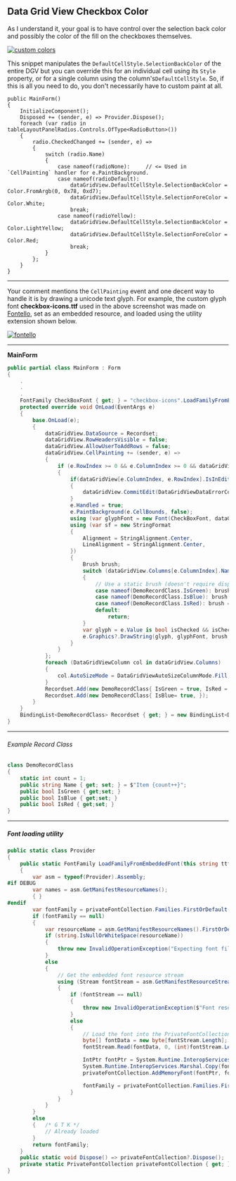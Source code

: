 ## Data Grid View Checkbox Color

As I understand it, your goal is to have control over the selection back color and possibly the color of the fill on the checkboxes themselves. 

[![custom colors][1]][1]

This snippet manipulates the `DefaultCellStyle.SelectionBackColor` of the entire DGV but you can override this for an individual cell using its `Style` property, or for a single column using the column's`DefaultCellStyle`. So, if this is all you need to do, you don't necessarily have to custom paint at all.

```
public MainForm()
{
    InitializeComponent();
    Disposed += (sender, e) => Provider.Dispose();
    foreach (var radio in tableLayoutPanelRadios.Controls.OfType<RadioButton>())
    {
        radio.CheckedChanged += (sender, e) =>
        {
            switch (radio.Name)
            {
                case nameof(radioNone):     // <= Used in `CellPainting` handler for e.PaintBackground.
                case nameof(radioDefault):
                    dataGridView.DefaultCellStyle.SelectionBackColor = Color.FromArgb(0, 0x78, 0xd7);
                    dataGridView.DefaultCellStyle.SelectionForeColor = Color.White;
                    break;
                case nameof(radioYellow):
                    dataGridView.DefaultCellStyle.SelectionBackColor = Color.LightYellow;
                    dataGridView.DefaultCellStyle.SelectionForeColor = Color.Red;
                    break;
            }
        };
    }
}
```
___

Your comment mentions the `CellPainting` event and one decent way to handle it is by drawing a unicode text glyph. For example, the custom glyph font **checkbox-icons.ttf** used in the above screenshot was made on [Fontello](http://www.fontello.com), set as an embedded resource, and loaded using the utility extension shown below.

[![fontello][2]][2]

___
**MainForm**

```csharp
public partial class MainForm : Form
{
    .
    .
    .
    FontFamily CheckBoxFont { get; } = "checkbox-icons".LoadFamilyFromEmbeddedFont();
    protected override void OnLoad(EventArgs e)
    {
        base.OnLoad(e);
        {
            dataGridView.DataSource = Recordset;
            dataGridView.RowHeadersVisible = false;
            dataGridView.AllowUserToAddRows = false;
            dataGridView.CellPainting += (sender, e) =>
            {
                if (e.RowIndex >= 0 && e.ColumnIndex >= 0 && dataGridView[e.ColumnIndex, e.RowIndex] is DataGridViewCheckBoxCell checkbox)
                {
                    if(dataGridView[e.ColumnIndex, e.RowIndex].IsInEditMode == true)
                    {
                        dataGridView.CommitEdit(DataGridViewDataErrorContexts.Commit);
                    }
                    e.Handled = true;
                    e.PaintBackground(e.CellBounds, false);
                    using (var glyphFont = new Font(CheckBoxFont, dataGridView.DefaultCellStyle.Font.Size + 1))
                    using (var sf = new StringFormat
                    {
                        Alignment = StringAlignment.Center,
                        LineAlignment = StringAlignment.Center,
                    })
                    {
                        Brush brush;   
                        switch (dataGridView.Columns[e.ColumnIndex].Name)
                        { 
                            // Use a static brush (doesn't require dispose)
                            case nameof(DemoRecordClass.IsGreen): brush = Brushes.Green; break;
                            case nameof(DemoRecordClass.IsBlue): brush = Brushes.Blue; break;
                            case nameof(DemoRecordClass.IsRed): brush = Brushes.Red; break;
                            default:
                                return;
                        }
                        var glyph = e.Value is bool isChecked && isChecked ? "\uE801" : "\uE800";
                        e.Graphics?.DrawString(glyph, glyphFont, brush, e.CellBounds, sf);
                    }
                }
            };
            foreach (DataGridViewColumn col in dataGridView.Columns)
            {
                col.AutoSizeMode = DataGridViewAutoSizeColumnMode.Fill;
            }
            Recordset.Add(new DemoRecordClass{ IsGreen = true, IsRed = true, });
            Recordset.Add(new DemoRecordClass{ IsBlue= true, });
        }
    }
    BindingList<DemoRecordClass> Recordset { get; } = new BindingList<DemoRecordClass>();
}
```
___

###### Example Record Class

```csharp
class DemoRecordClass
{
    static int count = 1;
    public string Name { get; set; } = $"Item {count++}";
    public bool IsGreen { get;set; }
    public bool IsBlue { get;set; }
    public bool IsRed { get;set; }
}
```
___

##### Font loading utility

```csharp
public static class Provider
{
    public static FontFamily LoadFamilyFromEmbeddedFont(this string ttf)
    {
        var asm = typeof(Provider).Assembly;
#if DEBUG
        var names = asm.GetManifestResourceNames();
        { }
#endif
        var fontFamily = privateFontCollection.Families.FirstOrDefault(_ => _.Name.Equals(ttf));
        if (fontFamily == null)
        {
            var resourceName = asm.GetManifestResourceNames().FirstOrDefault(_ => _.Contains(ttf));
            if (string.IsNullOrWhiteSpace(resourceName))
            {
                throw new InvalidOperationException("Expecting font file is embedded resource.");
            }
            else
            {
                // Get the embedded font resource stream
                using (Stream fontStream = asm.GetManifestResourceStream(resourceName)!)
                {
                    if (fontStream == null)
                    {
                        throw new InvalidOperationException($"Font resource '{resourceName}' not found.");
                    }
                    else
                    {
                        // Load the font into the PrivateFontCollection
                        byte[] fontData = new byte[fontStream.Length];
                        fontStream.Read(fontData, 0, (int)fontStream.Length);

                        IntPtr fontPtr = System.Runtime.InteropServices.Marshal.AllocCoTaskMem(fontData.Length);
                        System.Runtime.InteropServices.Marshal.Copy(fontData, 0, fontPtr, fontData.Length);
                        privateFontCollection.AddMemoryFont(fontPtr, fontData.Length);

                        fontFamily = privateFontCollection.Families.First(_ => _.Name.Equals(ttf));
                    }
                }
            }
        }
        else
        {   /* G T K */
            // Already loaded
        }
        return fontFamily;
    }
    public static void Dispose() => privateFontCollection?.Dispose();
    private static PrivateFontCollection privateFontCollection { get; } = new PrivateFontCollection();
}
```


  [1]: https://i.stack.imgur.com/BvPOt.png
  [2]: https://i.stack.imgur.com/LoQRP.png